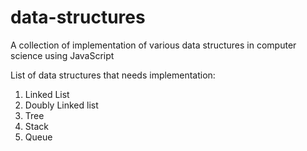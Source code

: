 data-structures
===============

A collection of implementation of various data structures in computer science using JavaScript


List of data structures that needs implementation:

1. Linked List
2. Doubly Linked list
3. Tree
4. Stack
5. Queue
